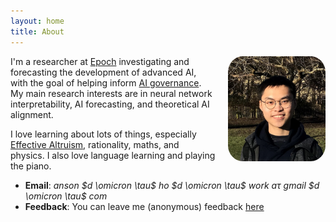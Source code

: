 ```yaml
---
layout: home
title: About
---
```


<!-- <img align="right" style="margin-left:10px;" src="/images/oftw-pledge.jpg" width="275px"/> -->
<img align="right" src="/images/anson-ho.jpg" alt="anson-ho-img"  style="width:31%;border-radius:15%;margin-left:20px;margin-bottom:10px">

I'm a researcher at [Epoch](https://epochai.org/) investigating and forecasting the development of advanced AI, with the goal of helping inform [AI governance](https://www.allandafoe.com/opportunity). My main research interests are in neural network interpretability, AI forecasting, and theoretical AI alignment. 

I love learning about lots of things, especially [Effective Altruism](https://www.effectivealtruism.org/), rationality, maths, and physics. I also love language learning and playing the piano.

- **Email**: *anson $d \omicron \tau$ ho $d \omicron \tau$ work $a\tau$ gmail $d \omicron \tau$ com*
- **Feedback**: You can leave me (anonymous) feedback [here](https://forms.gle/9EqmPEELmgxhP5nn8)